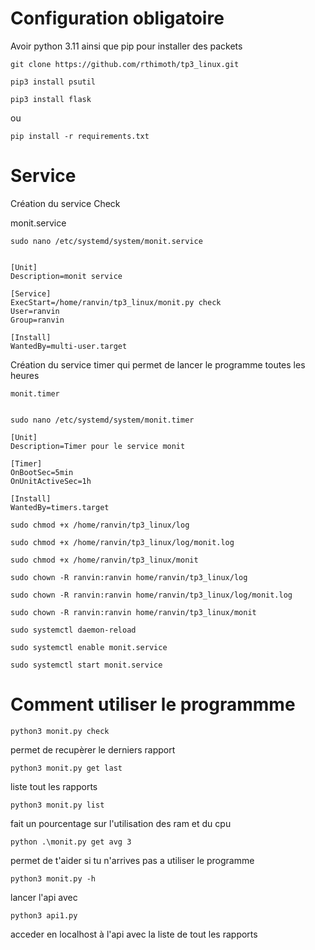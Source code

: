 # Configuration obligatoire

Avoir python 3.11 ainsi que pip pour installer des packets 

```
git clone https://github.com/rthimoth/tp3_linux.git
```

```
pip3 install psutil

pip3 install flask
```

ou

```
pip install -r requirements.txt
```

# Service

Création du service Check

monit.service

```
sudo nano /etc/systemd/system/monit.service


[Unit]
Description=monit service

[Service]
ExecStart=/home/ranvin/tp3_linux/monit.py check
User=ranvin
Group=ranvin

[Install]
WantedBy=multi-user.target
```

Création du service timer qui permet de lancer le programme toutes les heures
```
monit.timer


sudo nano /etc/systemd/system/monit.timer   

[Unit]
Description=Timer pour le service monit

[Timer]
OnBootSec=5min
OnUnitActiveSec=1h

[Install]
WantedBy=timers.target
```

```
sudo chmod +x /home/ranvin/tp3_linux/log

sudo chmod +x /home/ranvin/tp3_linux/log/monit.log

sudo chmod +x /home/ranvin/tp3_linux/monit
```

```
sudo chown -R ranvin:ranvin home/ranvin/tp3_linux/log

sudo chown -R ranvin:ranvin home/ranvin/tp3_linux/log/monit.log

sudo chown -R ranvin:ranvin home/ranvin/tp3_linux/monit

sudo systemctl daemon-reload

sudo systemctl enable monit.service

sudo systemctl start monit.service
```


# Comment utiliser le programmme

```
python3 monit.py check 
```

permet de recupèrer le derniers rapport
```
python3 monit.py get last 
```

liste tout les rapports

```
python3 monit.py list
```

fait un pourcentage sur l'utilisation des ram et du cpu

```
python .\monit.py get avg 3
```


permet de t'aider si tu n'arrives pas a utiliser le programme
```
python3 monit.py -h
```

lancer l'api avec 

```
python3 api1.py
```

acceder en localhost à l'api avec la liste de tout les rapports

